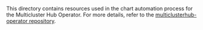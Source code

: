 This directory contains resources used in the chart automation process for the Multicluster Hub Operator.
For more details, refer to the [multiclusterhub-operator repository](https://github.com/stolostron/multiclusterhub-operator).
